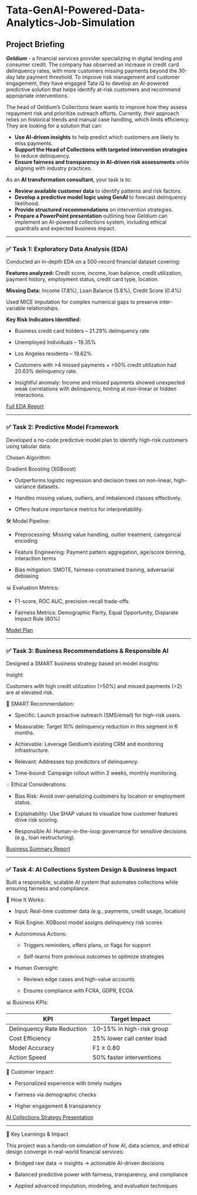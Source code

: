 # Tata-GenAI-Powered-Data-Analytics-Job-Simulation

## Project Briefing 

**_Geldium_** - a financial services provider specializing in digital lending and consumer credit. The company has observed an increase in credit card delinquency rates, with more customers missing payments beyond the 30-day late payment threshold. To improve risk management and customer engagement, they have engaged Tata iQ to develop an AI-powered predictive solution that helps identify at-risk customers and recommend appropriate interventions.

The head of Geldium’s Collections team wants to improve how they assess repayment risk and prioritize outreach efforts. Currently, their approach relies on historical trends and manual case handling, which limits efficiency. They are looking for a solution that can:

- **Use AI-driven insights** to help predict which customers are likely to miss payments.
- **Support the Head of Collections with targeted intervention strategies** to reduce delinquency.
- **Ensure fairness and transparency in AI-driven risk assessments** while aligning with industry practices.
 
As an **AI transformation consultant**, your task is to:

- **Review available customer data** to identify patterns and risk factors.
- **Develop a predictive model logic using GenAI** to forecast delinquency likelihood.
- **Provide structured recommendations** on intervention strategies.
- **Prepare a PowerPoint presentation** outlining how Geldium can implement an AI-powered collections system, including ethical guardrails and expected business impact.

---

### ✅ Task 1: Exploratory Data Analysis (EDA)

Conducted an in-depth EDA on a 500-record financial dataset covering:

**Features analyzed:** Credit score, income, loan balance, credit utilization, payment history, employment status, credit card type, location.

**Missing Data:** Income (7.8%), Loan Balance (5.8%), Credit Score (0.4%)
 
Used MICE imputation for complex numerical gaps to preserve inter-variable relationships.

**Key Risk Indicators Identified:**
  
*	Business credit card holders – 21.29% delinquency rate
  
*	Unemployed individuals – 19.35%
  
*	Los Angeles residents – 19.62%

*	Customers with >4 missed payments + >50% credit utilization had 20.63% delinquency rate.

*	Insightful anomaly: Income and missed payments showed unexpected weak correlations with delinquency, hinting at non-linear or hidden interactions.

[Full EDA Report](https://github.com/ron0496/Tata-GenAI-Powered-Data-Analytics-Job-Simulation/blob/main/Task%201-%20EDA%20Summary%20Report.pdf)

---

### ✅ Task 2: Predictive Model Framework

Developed a no-code predictive model plan to identify high-risk customers using tabular data:

Chosen Algorithm: 

Gradient Boosting (XGBoost)

*	Outperforms logistic regression and decision trees on non-linear, high-variance datasets.

* Handles missing values, outliers, and imbalanced classes effectively.

*	Offers feature importance metrics for interpretability.

🛠 Model Pipeline:

* Preprocessing: Missing value handling, outlier treatment, categorical encoding

* Feature Engineering: Payment pattern aggregation, age/score binning, interaction terms

*	Bias mitigation: SMOTE, fairness-constrained training, adversarial debiasing

📊 Evaluation Metrics:

*	F1-score, ROC AUC, precision-recall trade-offs

*	Fairness Metrics: Demographic Parity, Equal Opportunity, Disparate Impact Rule (80%)

[Model Plan](https://github.com/ron0496/Tata-GenAI-Powered-Data-Analytics-Job-Simulation/blob/main/Task%202-%20Model%20Plan.pdf) 

---

### ✅ Task 3: Business Recommendations & Responsible AI

Designed a SMART business strategy based on model insights:

Insight:

Customers with high credit utilization (>50%) and missed payments (>2) are at elevated risk.

🎯 SMART Recommendation:
	
*	Specific: Launch proactive outreach (SMS/email) for high-risk users.
	
 *	Measurable: Target 10% delinquency reduction in this segment in 6 months.
	
 *	Achievable: Leverage Geldium’s existing CRM and monitoring infrastructure.

 *	Relevant: Addresses top predictors of delinquency.

 *	Time-bound: Campaign rollout within 2 weeks, monthly monitoring.

💡 Ethical Considerations:

 *	Bias Risk: Avoid over-penalizing customers by location or employment status.
	
 *	Explainability: Use SHAP values to visualize how customer features drive risk scoring.
	
 *	Responsible AI: Human-in-the-loop governance for sensitive decisions (e.g., loan restructuring).
   
[Business Summary Report](https://github.com/ron0496/Tata-GenAI-Powered-Data-Analytics-Job-Simulation/blob/main/Task%203-%20Updated%20Business%20Summary.pdf)

---

### ✅ Task 4: AI Collections System Design & Business Impact

Built a responsible, scalable AI system that automates collections while ensuring fairness and compliance.

🔁 How It Works:
*	Input: Real-time customer data (e.g., payments, credit usage, location)

*	Risk Engine: XGBoost model assigns delinquency risk scores

*	Autonomous Actions:

    * Triggers reminders, offers plans, or flags for support
      
    *	Self-learns from previous outcomes to optimize strategies
   
*	Human Oversight:
  
    * Reviews edge cases and high-value accounts
      
    *	Ensures compliance with FCRA, GDPR, ECOA

📊 Business KPIs:

| KPI | Target Impact |
|-----------------------|--------------------------|
| Delinquency Rate Reduction | 10–15% in high-risk group |
| Cost Efficiency | 25% lower call center load |
| Model Accuracy | F1 ≥ 0.80 |
| Action Speed | 50% faster interventions |

🤝 Customer Impact:

*	Personalized experience with timely nudges

*	Fairness via demographic checks

*	Higher engagement & transparency

[AI Collections Strategy Presentation](https://github.com/ron0496/Tata-GenAI-Powered-Data-Analytics-Job-Simulation/blob/main/Task%204-%20Presentation.pdf)

---

💼 Key Learnings & Impact

This project was a hands-on simulation of how AI, data science, and ethical design converge in real-world financial services:

*	Bridged raw data → insights → actionable AI-driven decisions

*	Balanced predictive power with fairness, transparency, and compliance

*	Applied advanced imputation, modeling, and evaluation techniques


